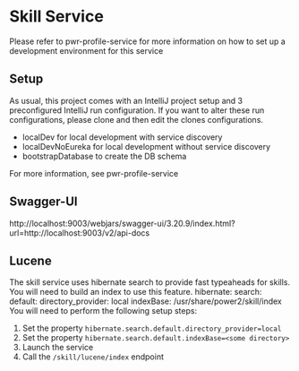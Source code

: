 # Skill Service
Please refer to pwr-profile-service for more information on how to set up a development environment for this service

## Setup
As usual, this project comes with an IntelliJ project setup and 3 preconfigured
IntelliJ run configuration. If you want to alter these run configurations, please clone and then
edit the clones configurations.
* localDev for local development with service discovery
* localDevNoEureka for local development without service discovery
* bootstrapDatabase to create the DB schema

For more information, see pwr-profile-service

## Swagger-UI
http://localhost:9003/webjars/swagger-ui/3.20.9/index.html?url=http://localhost:9003/v2/api-docs

## Lucene
The skill service uses hibernate search to provide fast typeaheads for skills. You will need to build an index
to use this feature. 
hibernate:
  search:
    default:
      directory_provider: local
      indexBase: /usr/share/power2/skill/index
You will need to perform the following setup steps:
1. Set the property ```hibernate.search.default.directory_provider=local```
2. Set the property ```hibernate.search.default.indexBase=<some directory>```
3. Launch the service
4. Call the ``/skill/lucene/index`` endpoint